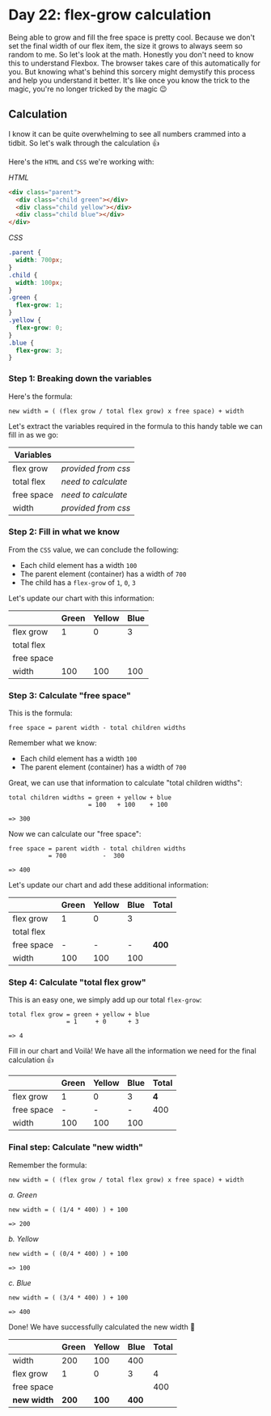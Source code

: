 # Day 22: flex-grow calculation

Being able to grow and fill the free space is pretty cool. Because we don't set the final width of our flex item, the size it grows to always seem so random to me. So let's look at the math. Honestly you don't need to know this to understand Flexbox. The browser takes care of this automatically for you. But knowing what's behind this sorcery might demystify this process and help you understand it better. It's like once you know the trick to the magic, you're no longer tricked by the magic 😉

## Calculation

I know it can be quite overwhelming to see all numbers crammed into a tidbit. So let's walk through the calculation 👍

Here's the `HTML` and `CSS` we're working with:

_HTML_

```html
<div class="parent">
  <div class="child green"></div>
  <div class="child yellow"></div>
  <div class="child blue"></div>
</div>
```

_CSS_

```css
.parent {
  width: 700px;
}
.child {
  width: 100px;
}
.green {
  flex-grow: 1;
}
.yellow {
  flex-grow: 0;
}
.blue {
  flex-grow: 3;
}
```

### Step 1: Breaking down the variables

Here's the formula:

```code
new width = ( (flex grow / total flex grow) x free space) + width
```

Let's extract the variables required in the formula to this handy table we can fill in as we go:

| Variables  |                     |
| ---------- | ------------------- |
| flex grow  | _provided from css_ |
| total flex | _need to calculate_ |
| free space | _need to calculate_ |
| width      | _provided from css_ |

### Step 2: Fill in what we know

From the `CSS` value, we can conclude the following:

- Each child element has a width `100`
- The parent element (container) has a width of `700`
- The child has a `flex-grow` of `1`, `0`, `3`

Let's update our chart with this information:

|            | Green | Yellow | Blue |
| ---------- | ----- | ------ | ---- |
| flex grow  | 1     | 0      | 3    |
| total flex |
| free space |
| width      | 100   | 100    | 100  |

### Step 3: Calculate "free space"

This is the formula:

```code
free space = parent width - total children widths
```

Remember what we know:

- Each child element has a width `100`
- The parent element (container) has a width of `700`

Great, we can use that information to calculate "total children widths":

```code
total children widths = green + yellow + blue
                      = 100   + 100    + 100

=> 300
```

Now we can calculate our "free space":

```code
free space = parent width - total children widths
           = 700          -  300

=> 400
```

Let's update our chart and add these additional information:

|            | Green | Yellow | Blue | Total   |
| ---------- | ----- | ------ | ---- | ------- |
| flex grow  | 1     | 0      | 3    |
| total flex |
| free space | -     | -      | -    | **400** |
| width      | 100   | 100    | 100  |

### Step 4: Calculate "total flex grow"

This is an easy one, we simply add up our total `flex-grow`:

```code
total flex grow = green + yellow + blue
                = 1     + 0      + 3

=> 4
```

Fill in our chart and Voilà! We have all the information we need for the final calculation 👍

|            | Green | Yellow | Blue | Total |
| ---------- | ----- | ------ | ---- | ----- |
| flex grow  | 1     | 0      | 3    | **4** |
| free space | -     | -      | -    | 400   |
| width      | 100   | 100    | 100  |

### Final step: Calculate "new width"

Remember the formula:

```code
new width = ( (flex grow / total flex grow) x free space) + width
```

_a. Green_

```code
new width = ( (1/4 * 400) ) + 100

=> 200
```

_b. Yellow_

```code
new width = ( (0/4 * 400) ) + 100

=> 100
```

_c. Blue_

```code
new width = ( (3/4 * 400) ) + 100

=> 400
```

Done! We have successfully calculated the new width 🥳

|               | Green   | Yellow  | Blue    | Total |
| ------------- | ------- | ------- | ------- | ----- |
| width         | 200     | 100     | 400     |
| flex grow     | 1       | 0       | 3       | 4     |
| free space    |         |         |         | 400   |
| **new width** | **200** | **100** | **400** |
